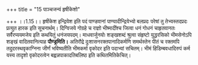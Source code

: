 +++
title = "15 पाञ्चजन्यं हृषीकेशो"

+++
।।1.15।। हृषीकेश इन्द्रियेश इति पदं पाण्डवानां पाण्यादीन्द्रियेभ्यो
बलप्रदः परेषां तु तेभ्यस्तदप्रदः प्रत्युत हारक इति सूचनार्थम्। दिग्विजये
गोग्रहे च राज्ञो भीष्मादींश्च जित्वा धनं गोधनं चाहृतवानतः सर्वैरप्ययमजेय
इति कथयितुं धनंजयपदम्। माधवार्जुनयोः शङ्खशब्दं श्रुत्वा संहृष्टो
युद्धरसिको भीमसेनोऽपि शङ्खं वादितवानित्याह **पौण्ड्रमिति।** अतिरौद्रे
दुःशासनरक्तपानादिकर्मणि समर्थस्तेन पीतं च रक्तमपि तदुदरस्थवृकाग्निना
जीर्णं भविष्यतीति भीमकर्मा वृकोदर इति पदाभ्यां सचितम्। भीमं
हिडिम्बवधादिरुपं कर्म यस्य तादृशो वृकोदरत्वेन बह्वन्नपाकादतिबलिष्ठ इति
कथितमितिकेचित्।  
